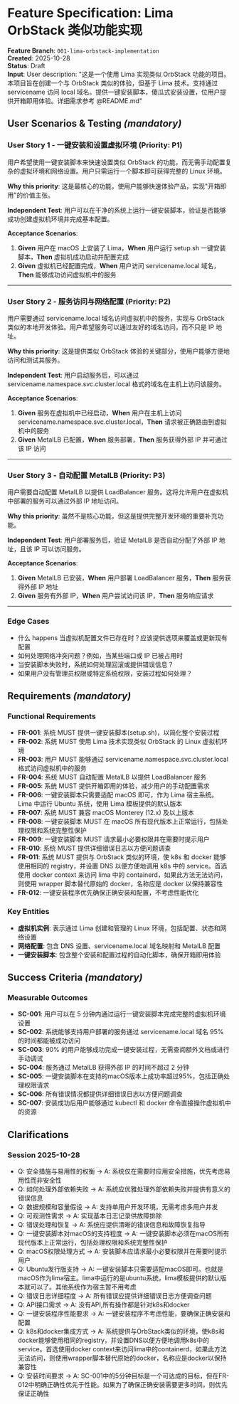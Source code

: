 # Feature Specification: Lima OrbStack 类似功能实现

**Feature Branch**: `001-lima-orbstack-implementation`  
**Created**: 2025-10-28  
**Status**: Draft  
**Input**: User description: "这是一个使用 Lima 实现类似 OrbStack 功能的项目。本项目旨在创建一个与 OrbStack 类似的体验，但基于 Lima 技术。支持通过 servicename 访问 local 域名。提供一键安装脚本，傻瓜式安装设置，位用户提供开箱即用体验。详细需求参考 @README.md"

## User Scenarios & Testing *(mandatory)*

### User Story 1 - 一键安装和设置虚拟环境 (Priority: P1)

用户希望使用一键安装脚本来快速设置类似 OrbStack 的功能，而无需手动配置复杂的虚拟环境和网络设置。用户只需运行一个脚本即可获得完整的 Linux 环境。

**Why this priority**: 这是最核心的功能，使用户能够快速体验产品，实现"开箱即用"的价值主张。

**Independent Test**: 用户可以在干净的系统上运行一键安装脚本，验证是否能够成功创建虚拟机环境并完成基本配置。

**Acceptance Scenarios**:

1. **Given** 用户在 macOS 上安装了 Lima，**When** 用户运行 setup.sh 一键安装脚本，**Then** 虚拟机成功启动并配置完成
2. **Given** 虚拟机已经配置完成，**When** 用户访问 servicename.local 域名，**Then** 能够成功访问虚拟机中的服务

---

### User Story 2 - 服务访问与网络配置 (Priority: P2)

用户需要通过 servicename.local 域名访问虚拟机中的服务，实现与 OrbStack 类似的本地开发体验。用户希望服务可以通过友好的域名访问，而不只是 IP 地址。

**Why this priority**: 这是提供类似 OrbStack 体验的关键部分，使用户能够方便地访问和测试其服务。

**Independent Test**: 用户启动服务后，可以通过 servicename.namespace.svc.cluster.local 格式的域名在主机上访问该服务。

**Acceptance Scenarios**:

1. **Given** 服务在虚拟机中已经启动，**When** 用户在主机上访问 servicename.namespace.svc.cluster.local，**Then** 请求被正确路由到虚拟机中的服务
2. **Given** MetalLB 已配置，**When** 服务部署，**Then** 服务获得外部 IP 并可通过该 IP 访问

---

### User Story 3 - 自动配置 MetalLB (Priority: P3)

用户需要自动配置 MetalLB 以提供 LoadBalancer 服务。这将允许用户在虚拟机中部署的服务可以通过外部 IP 地址访问。

**Why this priority**: 虽然不是核心功能，但这是提供完整开发环境的重要补充功能。

**Independent Test**: 用户部署服务后，验证 MetalLB 是否自动分配了外部 IP 地址，且该 IP 可以访问服务。

**Acceptance Scenarios**:

1. **Given** MetalLB 已安装，**When** 用户部署 LoadBalancer 服务，**Then** 服务获得外部 IP 地址
2. **Given** 服务有外部 IP，**When** 用户尝试访问该 IP，**Then** 服务响应请求

---

### Edge Cases

- 什么 happens 当虚拟机配置文件已存在时？应该提供选项来覆盖或更新现有配置
- 如何处理网络冲突问题？例如，当某些端口或 IP 已被占用时
- 当安装脚本失败时，系统如何处理回滚或提供错误信息？
- 如果用户没有管理员权限或特定系统权限，安装过程如何处理？

## Requirements *(mandatory)*

### Functional Requirements

- **FR-001**: 系统 MUST 提供一键安装脚本(setup.sh)，以简化整个安装过程
- **FR-002**: 系统 MUST 使用 Lima 技术实现类似 OrbStack 的 Linux 虚拟机环境
- **FR-003**: 用户 MUST 能够通过 servicename.namespace.svc.cluster.local 格式访问虚拟机中的服务
- **FR-004**: 系统 MUST 自动配置 MetalLB 以提供 LoadBalancer 服务
- **FR-005**: 系统 MUST 提供开箱即用的体验，减少用户的手动配置需求
- **FR-006**: 一键安装脚本只需要适配 macOS 即可，作为 Lima 宿主系统。Lima 中运行 Ubuntu 系统，使用 Lima 模板提供的默认版本
- **FR-007**: 系统 MUST 兼容 macOS Monterey (12.x) 及以上版本
- **FR-008**: 一键安装脚本 MUST 在 macOS 所有现代版本上正常运行，包括处理权限和系统完整性保护
- **FR-009**: 一键安装脚本 MUST 请求最小必要权限并在需要时提示用户
- **FR-010**: 系统 MUST 提供详细错误日志以方便问题调查
- **FR-011**: 系统 MUST 提供与 OrbStack 类似的环境，使 k8s 和 docker 能够使用相同的 registry，并设置 DNS 以便方便地调用 k8s 中的 service。首选使用 docker context 来访问 lima 中的 containerd，如果此方法无法访问，则使用 wrapper 脚本替代原始的 docker，名称应是 docker 以保持兼容性
- **FR-012**: 一键安装程序优先确保正确安装和配置，不考虑性能优化

### Key Entities

- **虚拟机实例**: 表示通过 Lima 创建和管理的 Linux 环境，包括配置、状态和网络设置
- **网络配置**: 包含 DNS 设置、servicename.local 域名映射和 MetalLB 配置
- **一键安装脚本**: 包含整个安装和配置过程的自动化脚本，确保开箱即用体验

## Success Criteria *(mandatory)*

### Measurable Outcomes

- **SC-001**: 用户可以在 5 分钟内通过运行一键安装脚本完成完整的虚拟机环境设置
- **SC-002**: 系统能够支持用户部署的服务通过 servicename.local 域名 95% 的时间都能被成功访问
- **SC-003**: 90% 的用户能够成功完成一键安装过程，无需查阅额外文档或进行手动调试
- **SC-004**: 服务通过 MetalLB 获得外部 IP 的时间不超过 2 分钟
- **SC-005**: 一键安装脚本在支持的macOS版本上成功率超过95%，包括正确处理权限请求
- **SC-006**: 所有错误情况都提供详细错误日志以方便问题调查
- **SC-007**: 安装成功后用户能够通过 kubectl 和 docker 命令直接操作虚拟机中的资源

## Clarifications
### Session 2025-10-28

- Q: 安全措施与易用性的权衡 → A: 系统仅在需要时应用安全措施，优先考虑易用性而非安全性
- Q: 如何处理外部依赖失败 → A: 系统应优雅处理外部依赖失败并提供有意义的错误信息
- Q: 数据规模和容量假设 → A: 支持单用户开发环境，无需考虑多用户并发
- Q: 可观测性需求 → A: 实现基本日志记录供故障排除
- Q: 错误处理和恢复 → A: 系统应提供清晰的错误信息和故障恢复指导
- Q: 一键安装脚本对macOS的支持程度 → A: 一键安装脚本必须在macOS所有现代版本上正常运行，包括处理权限和系统完整性保护
- Q: macOS权限处理方式 → A: 安装脚本应请求最小必要权限并在需要时提示用户
- Q: Ubuntu发行版支持 → A: 一键安装脚本只需要适配macOS即可。也就是macOS作为lima宿主。lima中运行的是ubuntu系统，lima模板提供的默认版本就可以了。其他系统作为宿主暂不用考虑
- Q: 错误日志详细程度 → A: 所有错误应提供详细错误日志方便调查问题
- Q: API接口需求 → A: 没有API,所有操作都是针对k8s和docker
- Q: 一键安装程序性能要求 → A: 一键安装程序不考虑性能，要确保正确安装和配置
- Q: k8s和docker集成方式 → A: 系统提供与OrbStack类似的环境，使k8s和docker能够使用相同的registry，并设置DNS以便方便地调用k8s中的service。首选使用docker context来访问lima中的containerd，如果此方法无法访问，则使用wrapper脚本替代原始的docker，名称应是docker以保持兼容性
- Q: 安装时间要求 → A: SC-001中的5分钟目标是一个可达成的目标，但在FR-012中明确正确性优先于性能。如果为了确保正确安装需要更多时间，则优先保证正确性